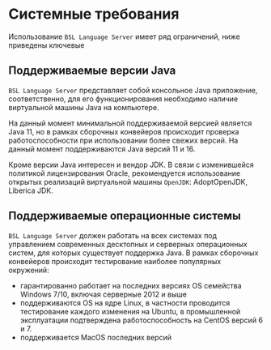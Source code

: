 # Системные требования

Использование `BSL Language Server` имеет ряд ограничений, ниже приведены ключевые

## Поддерживаемые версии Java

`BSL Language Server` представляет собой консольное Java приложение, соответственно, для его функционирования необходимо наличие виртуальной машины Java на компьютере.

На данный момент минимальной поддерживаемой версией является Java 11, но в рамках сборочных конвейеров происходит проверка работоспособности при использовании более свежих версий. На данный момент поддерживаются Java версий 11 и 16.

Кроме версии Java интересен и вендор JDK. В связи с изменившейся политикой лицензирования Oracle, рекомендуется использование открытых реализаций виртуальной машины `OpenJDK`: AdoptOpenJDK, Liberica JDK.

## Поддерживаемые операционные системы

`BSL Language Server` должен работать на всех системах под управлением современных десктопных и серверных операционных систем, для которых существует поддержка Java. В рамках сборочных конвейеров происходит тестирование наиболее популярных окружений:

- гарантированно работает на последних версиях OS семейства Windows 7/10, включая серверные 2012 и выше
- поддерживаются OS на ядре Linux, в частности проводится тестирование каждого изменения на Ubuntu, в промышленной эксплуатации подтверждена работоспособность на CentOS версий 6 и 7.
- поддерживается MacOS последних версий
